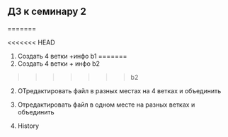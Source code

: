 
## ДЗ к семинару 2
=======


<<<<<<< HEAD
1. Создать 4 ветки +инфо b1
=======
1. Создать 4 ветки + инфо b2
>>>>>>> b2

2. ОТредактировать файл в разных местах на 4 ветках и объединить

3. Отредактировать файл в одном месте на разных ветках и объединить

4. History

